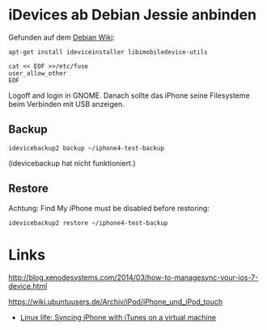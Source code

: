 # iDevices ab Debian Jessie anbinden

Gefunden auf dem [Debian Wiki](https://wiki.debian.org/iPhone):

	apt-get install ideviceinstaller libimobiledevice-utils

	cat << EOF >>/etc/fuse
	user_allow_other
	EOF

Logoff and login in GNOME. Danach sollte das iPhone seine Filesysteme beim
Verbinden mit USB anzeigen.

## Backup

	idevicebackup2 backup ~/iphone4-test-backup

(idevicebackup hat nicht funktioniert.)

## Restore

Achtung: Find My iPhone must be disabled before restoring:

	idevicebackup2 restore ~/iphone4-test-backup

# Links

<http://blog.xenodesystems.com/2014/03/how-to-managesync-your-ios-7-device.html>

<https://wiki.ubuntuusers.de/Archiv/iPod/iPhone_und_iPod_touch>

* [Linux life: Syncing iPhone with iTunes on a virtual machine](https://jpamills.wordpress.com/2013/04/08/linux-life-syncing-iphone-with-itunes-on-a-virtual-machine/)
